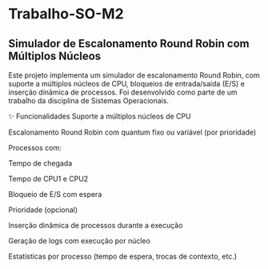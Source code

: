 # Trabalho-SO-M2

## Simulador de Escalonamento Round Robin com Múltiplos Núcleos
Este projeto implementa um simulador de escalonamento Round Robin, com suporte a múltiplos núcleos de CPU, bloqueios de entrada/saída (E/S) e inserção dinâmica de processos. Foi desenvolvido como parte de um trabalho da disciplina de Sistemas Operacionais.

✨ Funcionalidades
Suporte a múltiplos núcleos de CPU

Escalonamento Round Robin com quantum fixo ou variável (por prioridade)

Processos com:

Tempo de chegada

Tempo de CPU1 e CPU2

Bloqueio de E/S com espera

Prioridade (opcional)

Inserção dinâmica de processos durante a execução

Geração de logs com execução por núcleo

Estatísticas por processo (tempo de espera, trocas de contexto, etc.)
